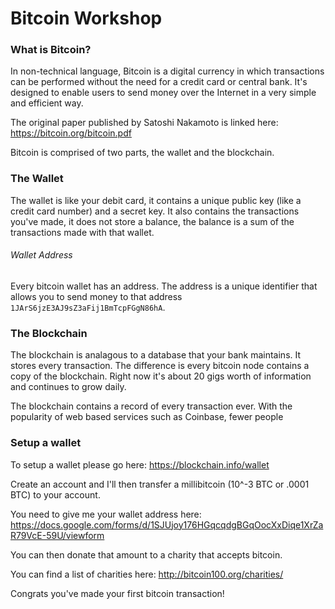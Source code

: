 # Bitcoin Workshop

### What is Bitcoin?

In non-technical language, Bitcoin is a digital currency in which transactions can be performed without the need for a credit card or central bank. It's designed to enable users to send money over the Internet in a very simple and efficient way.

The original paper published by Satoshi Nakamoto is linked here:
https://bitcoin.org/bitcoin.pdf


Bitcoin is comprised of two parts, the wallet and the blockchain.

### The Wallet

The wallet is like your debit card, it contains a unique public key (like a credit card number) and a secret key. It also contains the transactions you've made, it does not store a balance, the balance is a sum of the transactions made with that wallet.

###### Wallet Address
Every bitcoin wallet has an address. The address is a unique identifier that allows you to send money to that address `1JArS6jzE3AJ9sZ3aFij1BmTcpFGgN86hA`. 


### The Blockchain

The blockchain is analagous to a database that your bank maintains. It stores every transaction. The difference is every bitcoin node contains a copy of the blockchain. Right now it's about 20 gigs worth of information and continues to grow daily.

The blockchain contains a record of every transaction ever. With the popularity of web based services such as Coinbase, fewer people 

### Setup a wallet

To setup a wallet please go here: https://blockchain.info/wallet

Create an account and I'll then transfer a millibitcoin (10^-3 BTC or .0001 BTC) to your account. 

You need to give me your wallet address here: https://docs.google.com/forms/d/1SJUjoy176HGqcqdgBGqOocXxDiqe1XrZaR79VcE-59U/viewform

You can then donate that amount to a charity that accepts bitcoin.

You can find a list of charities here:
http://bitcoin100.org/charities/

Congrats you've made your first bitcoin transaction!

